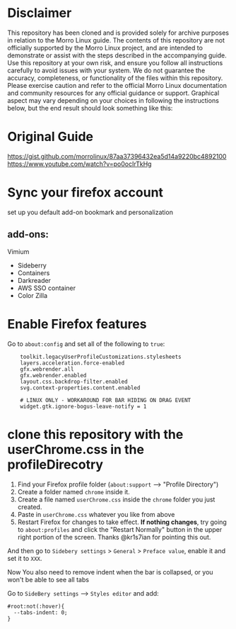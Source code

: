 # Disclaimer
This repository has been cloned and is provided solely for archive purposes in relation to the Morro Linux guide. The contents of this repository are not officially supported by the Morro Linux project, and are intended to demonstrate or assist with the steps described in the accompanying guide. Use this repository at your own risk, and ensure you follow all instructions carefully to avoid issues with your system.
We do not guarantee the accuracy, completeness, or functionality of the files within this repository. Please exercise caution and refer to the official Morro Linux documentation and community resources for any official guidance or support.
Graphical aspect may vary depending on your choices in following the instructions below, but the end result should look something like this:

# Original Guide
https://gist.github.com/morrolinux/87aa37396432ea5d14a9220bc4892100
https://www.youtube.com/watch?v=po0ocIrTkHg

# Sync your firefox account
set up you default add-on bookmark and personalization 
## add-ons:
Vimium
* Sideberry
* Containers
* Darkreader
* AWS SSO container
* Color Zilla


# Enable Firefox features

Go to `about:config` and set all of the following to `true`:
```
    toolkit.legacyUserProfileCustomizations.stylesheets
    layers.acceleration.force-enabled
    gfx.webrender.all
    gfx.webrender.enabled
    layout.css.backdrop-filter.enabled
    svg.context-properties.content.enabled
    
    # LINUX ONLY - WORKAROUND FOR BAR HIDING ON DRAG EVENT
    widget.gtk.ignore-bogus-leave-notify = 1
```

# clone this repository with the userChrome.css in the profileDirecotry 

1. Find your Firefox profile folder (`about:support` --> "Profile Directory") 
2. Create a folder named `chrome` inside it.
3. Create a file named `userChrome.css` inside the `chrome` folder you just created.
4. Paste in `userChrome.css` whatever you like from above
5. Restart Firefox for changes to take effect. **If nothing changes**, try going to `about:profiles` and click the "Restart Normally" button in the upper right portion of the screen. Thanks @kr1s7ian for pointing this out.

And then go to `Sidebery settings` > `General` > `Preface value`, enable it and set it to `XXX`.

Now You also need to remove indent when the bar is collapsed, or you won't be able to see all tabs

Go to `SideBery settings` --> `Styles editor` and add:

```
#root:not(:hover){
  --tabs-indent: 0;
}
```
